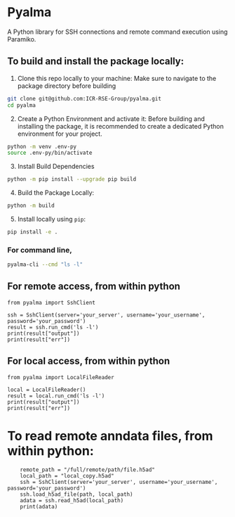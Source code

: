 # Pyalma

A Python library for SSH connections and remote command execution using Paramiko.

## To build and install the package locally:
1. Clone this repo locally to your machine:
Make sure to navigate to the package directory before building
```bash
git clone git@github.com:ICR-RSE-Group/pyalma.git
cd pyalma
```

2. Create a Python Environment and activate it:
Before building and installing the package, it is recommended to create a dedicated Python environment for your project.
```bash
python -m venv .env-py
source .env-py/bin/activate
```

3. Install Build Dependencies
```bash
python -m pip install --upgrade pip build
```

4. Build the Package Locally:
```bash
python -m build
```

5. Install locally using `pip`:
```bash
pip install -e .
```

### For command line,
```bash
pyalma-cli --cmd "ls -l"
```
## For remote access, from within python
```
from pyalma import SshClient

ssh = SshClient(server='your_server', username='your_username', password='your_password')
result = ssh.run_cmd('ls -l')
print(result["output"])
print(result["err"])
```

## For local access, from within python
```
from pyalma import LocalFileReader

local = LocalFileReader()
result = local.run_cmd('ls -l')
print(result["output"])
print(result["err"])
```

# To read remote anndata files, from within python:
```
    remote_path = "/full/remote/path/file.h5ad"
    local_path = "local_copy.h5ad"
    ssh = SshClient(server='your_server', username='your_username', password='your_password')
    ssh.load_h5ad_file(path, local_path)
    adata = ssh.read_h5ad(local_path)
    print(adata)
```
